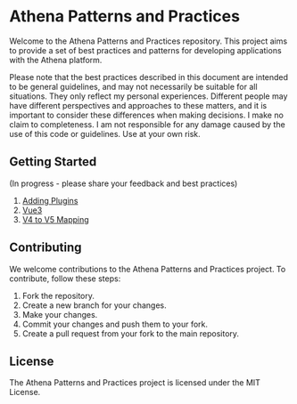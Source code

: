 # Athena Patterns and Practices

Welcome to the Athena Patterns and Practices repository. This project aims to provide a set of best practices and patterns for developing applications with the Athena platform.

Please note that the best practices described in this document are intended to be general guidelines, and may not necessarily be suitable for all situations. They only reflect my personal experiences. Different people may have different perspectives and approaches to these matters, and it is important to consider these differences when making decisions. I make no claim to completeness. I am not responsible for any damage caused by the use of this code or guidelines. Use at your own risk. 

## Getting Started

(In progress - please share your feedback and best practices)

1. [Adding Plugins](./docs/plugins.md)
2. [Vue3](./docs/vue3.md)
3. [V4 to V5 Mapping](./docs/v4ToV5Mapping.md)
## Contributing
We welcome contributions to the Athena Patterns and Practices project. To contribute, follow these steps:

1. Fork the repository.
2. Create a new branch for your changes.
3. Make your changes.
4. Commit your changes and push them to your fork.
5. Create a pull request from your fork to the main repository.

## License
The Athena Patterns and Practices project is licensed under the MIT License.